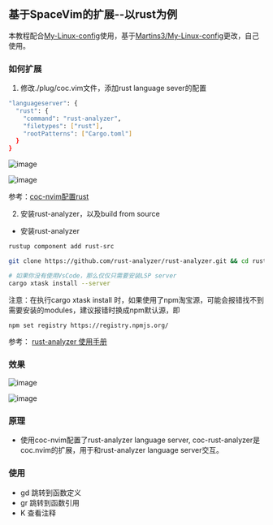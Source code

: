 ## 基于SpaceVim的扩展--以rust为例

本教程配合[My-Linux-config](https://github.com/kktao/My-Linux-config)使用，基于[Martins3/My-Linux-config](https://github.com/Martins3/My-Linux-config)更改，自己使用。

### 如何扩展
1. 修改./plug/coc.vim文件，添加rust language sever的配置

```bash
"languageserver": {
  "rust": {
    "command": "rust-analyzer",
    "filetypes": ["rust"],
    "rootPatterns": ["Cargo.toml"]
  }
}
```

![image](https://user-images.githubusercontent.com/31560259/126873115-bdaabfa2-1206-485a-bb7e-2fc2e9041b81.png)


![image](https://user-images.githubusercontent.com/31560259/126873097-21c46611-7aff-48ed-b761-14bd57abf98e.png)

参考：[coc-nvim配置rust](https://github.com/neoclide/coc.nvim/wiki/Language-servers#rust)

2. 安装rust-analyzer，以及build from source

+ 安装rust-analyzer
```bash
rustup component add rust-src
```

```bash
git clone https://github.com/rust-analyzer/rust-analyzer.git && cd rust-analyzer

# 如果你没有使用VsCode，那么仅仅只需要安装LSP server
cargo xtask install --server
```
注意：在执行cargo xtask install 时，如果使用了npm淘宝源，可能会报错找不到需要安装的modules，建议报错时换成npm默认源，即

```
npm set registry https://registry.npmjs.org/
```

参考： [rust-analyzer 使用手册](https://rust-analyzer.github.io/manual.html#vimneovim)

### 效果

![image](https://user-images.githubusercontent.com/31560259/126872898-67c5ccbd-587a-45e6-9509-c9cffcf9bb01.png)

![image](https://user-images.githubusercontent.com/31560259/126872929-710e5eb9-979d-4316-9301-c4910fea7e01.png)


### 原理

+ 使用coc-nvim配置了rust-analyzer language server, coc-rust-analyzer是coc.nvim的扩展，用于和rust-analyzer language server交互。

### 使用
+ gd 跳转到函数定义
+ gr 跳转到函数引用
+ K  查看注释
